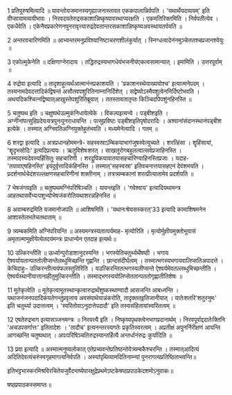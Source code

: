 

  
1 प्रतिपूरुषमित्यादि ॥ यावन्तोयजमानस्यगृह्याजनास्तावत एककपालान्निर्वपति । 'यथार्थेयदव्ययम्' इति वीप्सायामव्ययीभावः । निरवदयतेरुद्रसकाशान्निष्कृष्यावस्थाप्यरक्षति । एकमतिरिक्तमिति । निर्वपतीत्येव । एकधैवेति । एकेनैवप्रकारेणनपुनरावृत्त्यारुद्रंदेवतान्तरसकाशान्निष्कृष्यअवस्थायतर्पयति ॥

2 अन्तरवचारिणमिति ॥ आभ्यन्तरमनुप्रविश्यानिष्टाचरणशीलंकुर्यात् । स्निग्धत्वादेनंनमुञ्चेत्ततश्चप्रजानश्येयुः ॥

3 एकोल्मुकेनेति ॥ दक्षिणाग्नेरादाय । तद्धिरुद्रस्यभागधेयंभजनीयंएकत्वसामान्यात् । इमामिति । उत्तरपूर्वाम् ॥

4 रुद्रोवा इत्यादि ॥ तादृशाहुत्यर्थंआत्मानंनप्रकाशयति । 'प्रकाशनस्थेयाख्ययोश्च' इत्यात्मनेपदम् । तस्यनामदेवदत्तादिकंद्विषन्तं असौतवपशुरितिनाम्नानिर्दिशेत् । सद्वेष्योऽस्मैपशुत्वेननिर्दिष्टोभवति । अथयदिकश्चित्नद्विष्यात्आखुस्तेपशुरितिब्रूयात् । ततस्तावतातृप्तः किञ्चिदपिपशुंनहिनस्ति ॥

5 चतुष्पथ इति ॥ चक्षुष्पथेउल्मुकंनिधायेत्येके । विकल्पइत्यन्ये । पड्बीशइति । अग्नीनांपत्सुहिप्रदेयःयत्रपुनःपुनराधावन्ति । पत्सुप्रविष्टः पड्बीशइतिपृषोदरादिः । अश्वानांसंदानस्थानंपड्बीश इत्येके । तस्मात् अग्निवतिअग्नियुक्तेहुतंभवति । मध्यमेनेत्यादि । गतम् ॥

6 शरद्वा इत्यादि ॥ अत्रप्रधानहोममन्त्रे- सहस्वस्राऽम्बिकयाभागंजुषस्वेत्युच्यते । शरत्हिंसा । शॄहिंसायां, 'शॄदृभसोदिः' इत्यदिप्रत्ययः । ऋतुविशेषःशरत् । साखलुरोगबहुलत्वात्सर्वप्रजाहिनस्ति । तस्मादस्यदेवस्यहिंसितुः सहचारिणी । शरद्रूपिकयावातयासहचारिण्याहिनस्तिप्रजाः । यदाह- 'तयावाएषहिनस्ति' इयंदुर्वृत्तादिकंहिनस्ति । तस्मात्'सहस्वस्रा' इतिवचनात्तयासहएनं देवंशमयति । प्रदर्शनार्थचेदंशरल्लक्षणसहचारिणीनां शक्तीनाम् । तत्रत्र्यम्बकानां शरत्प्रीत्यातामेव प्रदर्शयति ॥

7 भेषजंगवइति ॥ चतुष्पथमग्निंपरिषिञ्चति । यावन्तइति । 'गवेश्वाय' इत्यादियथामन्त्र आहतथासर्वेभ्यःपशुभ्योभेषजंकरोतियथाशरन्नहिनस्ति ॥

8 अवाम्बरुद्रमिति यजमानोजपति ॥ आशिषमिति । 'यथानःश्रेयसस्करत्'33 इत्यादि कामाशिषमनेन आशास्तेलभतेचतथाताम् ॥

9 त्र्यम्बकमिति अग्निंपरियन्ति ॥ अस्यमन्त्रस्यतात्पर्यमाह- मृत्योरिति । मृत्योर्मुक्षीयमुक्तोभूयासं अमृतात्मामुक्षीयेत्येतदयंमन्त्रः प्राधान्येन एतदाह इत्यर्थः॥ 

10 उत्किरन्तीति ॥ ऊर्ध्वान्पुरोडाशानुदस्यन्ति । भगस्येतिचतुर्थ्यर्थेषष्ठी । भगाय ऐश्वर्यायतान्पततोलीप्सन्तेलब्धुमिच्छन्ति गृह्णन्ति । छान्दसंदीर्घत्वम् । तस्मात्भगस्यभगायवालिप्सतिअपादत्ते । केचिदाहुः- उत्किरन्तीत्ययंफलस्तुतिरिति । यउत्किरन्तितत्भगस्यलीप्सन्ते ऐश्वर्यमेवतल्लब्धुमिच्छन्तीति । ऐश्वर्यस्थानीयात्तान्ग्रहीतुमुत्किरन्तीति । तस्माद्भगस्ययोलिप्सेततान्पततोगृह्णातीतिशेषः ॥

11 मूतेकृत्वेति ॥ मूतेकृत्वामूतस्थान्कृत्वारुद्रार्थंशुष्कस्थाण्वादौ आसजन्ति आबध्नन्ति । यथाजनंजनपदादिकंयतेगन्तुंप्रवृत्ताय अवसंपाथेयान्नंकरोति, तादृक्तत्इतिजानीयात् । यातेःशतरि'शतुरनुमः' इति चतुर्थ्या उदात्तत्वम् । 'स्वरितोवाऽनुदात्तेपदादौ' इति तस्यसंहितायांस्वरितत्वम् ॥

12 एषतेरुद्रभाग इत्यासञ्जनमन्त्रः ॥ निरवत्त्यै इति । निष्कृष्यपृथक्त्वेनभागप्रदानार्थम् । निरवपूर्वाद्ददातेःक्तिनि 'अचउपसर्गात्तः' इतितादेशः । 'तादौच' इत्यनन्तरस्यगतेः प्रकृतिस्वरत्वम् । अप्रतीक्षं अपुनर्निरीक्षणं आयन्ति आगच्छन्ति चतुष्पथात् । अपःपरिषिञ्चतिरुद्रस्यान्तर्हित्यै अन्तर्धानंरुद्रः कुर्यादिति ॥

13 प्रवा इत्यादि ॥ अस्मात्मनुष्यलोकात् एतेप्रच्यवन्तेप्रतिष्ठन्तेयेत्र्यम्बकैश्चरन्ति । तस्मात्आदित्यं अदितिदेवत्यंचरुंस्वगृहमागत्यनिर्वपति । अस्यांपृथिव्यामदितिनाम्न्यां पुनरागत्यप्रतिष्ठिताभवन्ति॥

इतिभट्टभास्करमिश्रविरचितेयजुर्वेदभाष्येपारक्षुद्रेप्रथमेऽष्टकेषष्ठप्रपाठकेदशमोऽनुवाकः॥

षष्ठप्रपाठकस्समाप्तः॥  
